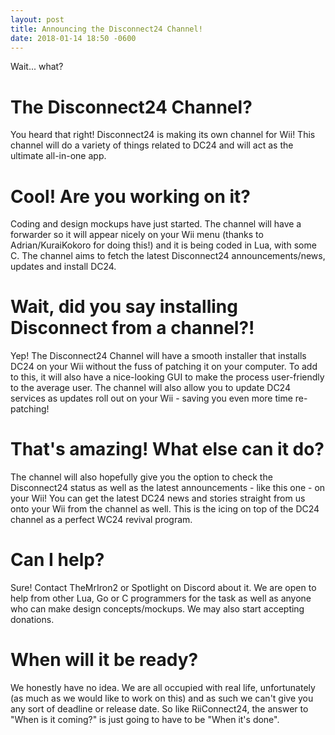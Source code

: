 ```yaml
---
layout: post
title: Announcing the Disconnect24 Channel!
date: 2018-01-14 18:50 -0600
---
```


Wait... what?

# The Disconnect24 Channel?
You heard that right! Disconnect24 is making its own channel for Wii! This channel will do a variety of things related to DC24 and will act as the ultimate all-in-one app.

# Cool! Are you working on it?
Coding and design mockups have just started. The channel will have a forwarder so it will appear nicely on your Wii menu (thanks to Adrian/KuraiKokoro for doing this!) and it is being coded in Lua, with some C. The channel aims to fetch the latest Disconnect24 announcements/news, updates and install DC24.

# Wait, did you say installing Disconnect from a channel?!
Yep! The Disconnect24 Channel will have a smooth installer that installs DC24 on your Wii without the fuss of patching it on your computer. To add to this, it will also have a nice-looking GUI to make the process user-friendly to the average user. The channel will also allow you to update DC24 services as updates roll out on your Wii - saving you even more time re-patching!

# That's amazing! What else can it do?
The channel will also hopefully give you the option to check the Disconnect24 status as well as the latest announcements - like this one - on your Wii! You can get the latest DC24 news and stories straight from us onto your Wii from the channel as well. This is the icing on top of the DC24 channel as a perfect WC24 revival program.

# Can I help?
Sure! Contact TheMrIron2 or Spotlight on Discord about it. We are open to help from other Lua, Go or C programmers for the task as well as anyone who can make design concepts/mockups. We may also start accepting donations.

# When will it be ready?
We honestly have no idea. We are all occupied with real life, unfortunately (as much as we would like to work on this) and as such we can't give you any sort of deadline or release date. So like RiiConnect24, the answer to "When is it coming?" is just going to have to be "When it's done".
